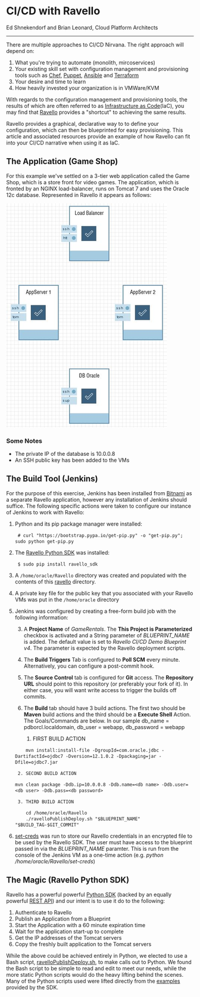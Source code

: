 # CI/CD with Ravello
Ed Shnekendorf and Brian Leonard, Cloud Platform Architects

----------


There are multiple approaches to CI/CD Nirvana. The right approach will depend on:

1. What you're trying to automate (monolith, mircoservices)
1. Your existing skill set with configuration management and provisioning tools such as [Chef](https://www.chef.io/chef/), [Puppet](https://puppet.com/), [Ansible](https://www.ansible.com/) and [Terraform](https://www.terraform.io/)
1. Your desire and time to learn
1. How heavily invested your organization is in VMWare/KVM

With regards to the configuration management and provisioning tools, the results of which are often referred to as [Infrastructure as Code](https://en.wikipedia.org/wiki/Infrastructure_as_Code)(IaC), you may find that [Ravello](https://www.ravellosystems.com/) provides a "shortcut" to achieving the same results.

Ravello provides a graphical, declarative way to to define your configuration, which can then be blueprinted for easy provisioning. This article and associated resources provide an example of how Ravello can fit into your CI/CD narrative when using it as IaC.

## The Application (Game Shop)
For this example we've settled on a 3-tier web application called the Game Shop, which is a store front for video games. The application, which is fronted by an NGINX load-balancer, runs on Tomcat 7 and uses the Oracle 12c database. Represented in Ravello it appears as follows:

![](images/blueprint.JPG)

### Some Notes



- The private IP of the database is 10.0.0.8
- An SSH public key has been added to the VMs



## The Build Tool (Jenkins)
For the purpose of this exercise, Jenkins has been installed from [Bitnami](https://bitnami.com/stack/jenkins) as a separate Ravello application, however any installation of Jenkins should suffice. The following specific actions were taken to configure our instance of Jenkins to work with Ravello:

1. Python and its pip package manager were installed:

    	# curl "https://bootstrap.pypa.io/get-pip.py" -o "get-pip.py"; sudo python get-pip.py

1. The [Ravello Python SDK](https://github.com/ravello/python-sdk) was installed:

		$ sudo pip install ravello_sdk

1. A `/home/oracle/Ravello` directory was created and populated with the contents of this [ravello](.) directory.

1. A private key file for the public key that you associated with your Ravello VMs was put in the `/home/oracle` directory

2. Jenkins was configured by creating a free-form build job with the following information:

    3. A **Project Name** of *GameRentals*.  The **This Project is Parameterized** checkbox is activated and a String parameter of *BLUEPRINT_NAME* is added.  The default value is set to *Ravello CI/CD Demo Blueprint v4*.  The parameter is expected by the Ravello deployment scripts.
    3. The **Build Triggers** Tab is configured to **Poll SCM** every minute.  Alternatively, you can configure a post-commit hook.
    3. The **Source Control** tab is configured for **Git** access.  The **Repository URL** should point to this repository (or preferably your fork of it).  In either case, you will want write access to trigger the builds off commits.
    4.  The **Build** tab should have 3 build actions.  The first two should be **Maven** build actions and the third should be a **Execute Shell** Action.  The Goals/Commands are below.  In our sample db_name = pdborcl.localdomain, db_user = webapp, db_password = webapp    
        
        1. FIRST BUILD ACTION
	```
        mvn install:install-file -DgroupId=com.oracle.jdbc -DartifactId=ojdbc7 -Dversion=12.1.0.2 -Dpackaging=jar -Dfile=ojdbc7.jar
	```

        2. SECOND BUILD ACTION
	```
	mvn clean package -Ddb.ip=10.0.0.8 -Ddb.name=<db name> -Ddb.user=<db user> -Ddb.pass=<db password> 
	```
	
        3. THIRD BUILD ACTION
	```
        cd /home/oracle/Ravello
		./ravelloPublishDeploy.sh "$BLUEPRINT_NAME" "$BUILD_TAG-$GIT_COMMIT"
	```

6. [set-creds](set-creds) was run to store our Ravello credentials in an encrypted file to be used by the Ravello SDK. The user must have access to the blueprint passed in via the *BLUEPRINT_NAME* paramter.  This is run from the console of the Jenkins VM as a one-time action (e.g. *python /home/oracle/Ravello/set-creds*)


## The Magic (Ravello Python SDK)
Ravello has a powerful powerful [Python SDK](https://github.com/ravello/python-sdk) (backed by an equally powerful [REST API](https://www.ravellosystems.com/ravello-api-doc/)) and our intent is to use it do to the following:

1. Authenticate to Ravello
2. Publish an Application from a Blueprint
3. Start the Application with a 60 minute expiration time
4. Wait for the application start-up to complete
5. Get the IP addresses of the Tomcat servers
6. Copy the freshly built application to the Tomcat servers

While the above could be achieved entirely in Python, we elected to use a Bash script, [ravelloPublishDeploy.sh](ravelloPublishDeploy.sh), to make calls out to Python. We found the Bash script to be simple to read and edit to meet our needs, while the more static Python scripts would do the heavy lifting behind the scenes. Many of the Python scripts used were lifted directly from the [examples](https://github.com/ravello/python-sdk/tree/master/examples) provided by the SDK.


